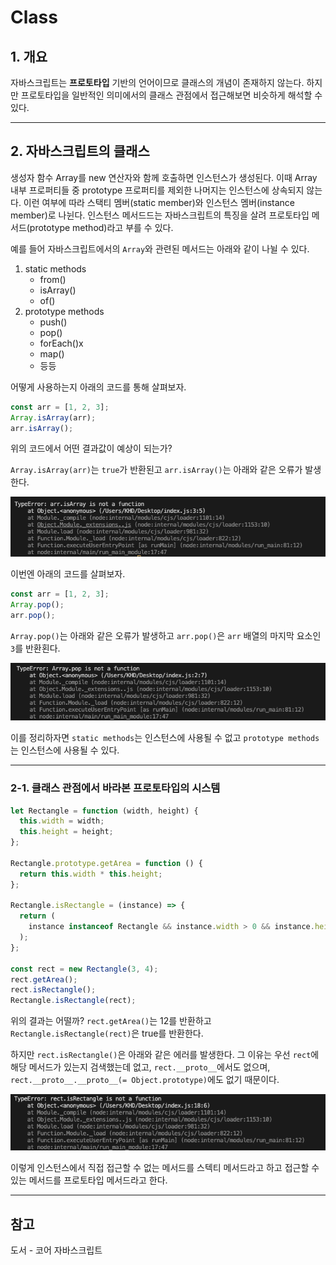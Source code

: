 # Class

## 1. 개요

자바스크립트는 **프로토타입** 기반의 언어이므로 클래스의 개념이 존재하지 않는다. 하지만 프로토타입을 일반적인 의미에서의 클래스 관점에서 접근해보면 비슷하게 해석할 수 있다.

---

## 2. 자바스크립트의 클래스

생성자 함수 Array를 new 연산자와 함께 호출하면 인스턴스가 생성된다. 이때 Array 내부 프로퍼티들 중 prototype 프로퍼티를 제외한 나머지는 인스턴스에 상속되지 않는다. 이런 여부에 따라 스택티 멤버(static member)와 인스턴스 멤버(instance member)로 나뉜다. 인스턴스 메서드드는 자바스크립트의 특징을 살려 프로토타입 메서드(prototype method)라고 부를 수 있다.

예를 들어 자바스크립트에서의 `Array`와 관련된 메서드는 아래와 같이 나뉠 수 있다.

1. static methods
   - from()
   - isArray()
   - of()
2. prototype methods
   - push()
   - pop()
   - forEach()x
   - map()
   - 등등

어떻게 사용하는지 아래의 코드를 통해 살펴보자.

```javascript
const arr = [1, 2, 3];
Array.isArray(arr);
arr.isArray();
```

위의 코드에서 어떤 결과값이 예상이 되는가?

`Array.isArray(arr)`는 `true`가 반환된고 `arr.isArray()`는 아래와 같은 오류가 발생한다.

![isArray() Error](/image/JS/Class/isArrayError.png)

이번엔 아래의 코드를 살펴보자.

```javascript
const arr = [1, 2, 3];
Array.pop();
arr.pop();
```

`Array.pop()`는 아래와 같은 오류가 발생하고 `arr.pop()`은 `arr` 배열의 마지막 요소인 `3`를 반환횐다.

![pop() Error](/image/JS/Class/popError.png)

이를 정리하자면 `static methods`는 인스턴스에 사용될 수 없고 `prototype methods`는 인스턴스에 사용될 수 있다.

---

### 2-1. 클래스 관점에서 바라본 프로토타입의 시스템

```javascript
let Rectangle = function (width, height) {
  this.width = width;
  this.height = height;
};

Rectangle.prototype.getArea = function () {
  return this.width * this.height;
};

Rectangle.isRectangle = (instance) => {
  return (
    instance instanceof Rectangle && instance.width > 0 && instance.height > 0
  );
};

const rect = new Rectangle(3, 4);
rect.getArea();
rect.isRectangle();
Rectangle.isRectangle(rect);
```

위의 결과는 어떨까? `rect.getArea()`는 12를 반환하고 `Rectangle.isRectangle(rect)`은 true를 반환한다.

하지만 `rect.isRectangle()`은 아래와 같은 에러를 발생한다. 그 이유는 우선 `rect`에 해당 메서드가 있는지 검색했는데 없고, `rect.__proto__`에서도 없으며, `rect.__proto__.__proto__(= Object.prototype)`에도 없기 때문이다.

![isRectangle() Error](/image/JS/Class/isRectangleError.png)

이렇게 인스턴스에서 직접 접근할 수 없는 메서드를 스텍티 메서드라고 하고 접근할 수 있는 메서드를 프로토타입 메서드라고 한다.

---

## 참고

도서 - 코어 자바스크립트
